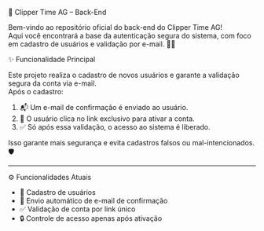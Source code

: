  🚀 Clipper Time AG – Back-End

Bem-vindo ao repositório oficial do back-end do Clipper Time AG!  
Aqui você encontrará a base da autenticação segura do sistema, com foco em cadastro de usuários e validação por e-mail. 🔐📧

 ✨ Funcionalidade Principal

Este projeto realiza o cadastro de novos usuários e garante a validação segura da conta via e-mail.  
Após o cadastro:

1. 📬 Um e-mail de confirmação é enviado ao usuário.
2. 🔗 O usuário clica no link exclusivo para ativar a conta.
3. ✅ Só após essa validação, o acesso ao sistema é liberado.

Isso garante mais segurança e evita cadastros falsos ou mal-intencionados. 🛡️

---

 ⚙️ Funcionalidades Atuais

- 👤 Cadastro de usuários
- 📩 Envio automático de e-mail de confirmação
- ✅ Validação de conta por link único
- 🔒 Controle de acesso apenas após ativação
